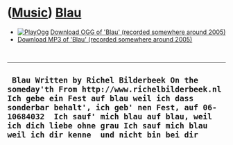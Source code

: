 # ([Music](Music.htm)) [Blau](SongBlau.htm)

-   [![PlayOgg](http://static.fsf.org/playogg/Play_ogg_80x15.png "I support PlayOgg!")](http://playogg.org)
    [Download OGG of 'Blau' (recorded somewhere
    around 2005)](CD04_01Blau.ogg)
-   [Download MP3 of 'Blau' (recorded somewhere
    around 2005)](CD04_01Blau.mp3)

 

  -----------------------------------------------------------------------------------------------------------------------------------------------------------------------------------------------------------------------------------------------------------------------------------------------------------------------
  ` Blau Written by Richel Bilderbeek On the someday'th From http://www.richelbilderbeek.nl   Ich gebe ein Fest auf blau weil ich dass sonderbar behalt', ich geb' nen Fest, auf 06-10684032  Ich sauf' mich blau auf blau, weil ich dich liebe ohne grau Ich sauf mich blau weil ich dir kenne  und nicht bin bei dir`
  -----------------------------------------------------------------------------------------------------------------------------------------------------------------------------------------------------------------------------------------------------------------------------------------------------------------------


